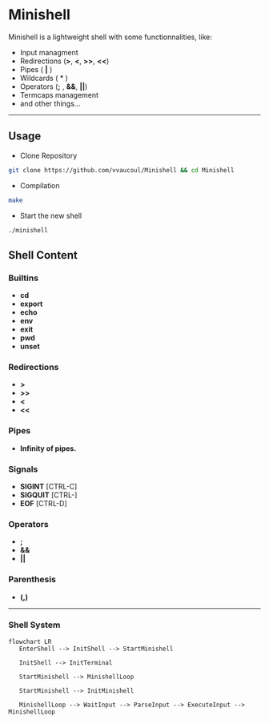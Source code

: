 # Minishell

Minishell is a lightweight shell with some functionnalities, like:
  - Input managment
  - Redirections (**>**, **<**, **>>**, **<<**)
  - Pipes ( **|** )
  - Wildcards ( * )
  - Operators (**;** , **&&**, **||**)
  - Termcaps management
  - and other things...

---

## Usage

- Clone Repository
```bash
git clone https://github.com/vvaucoul/Minishell && cd Minishell
```

- Compilation
```bash
make
```

- Start the new shell
```bash
./minishell
```

## Shell Content

### Builtins

- **cd**
- **export**
- **echo**
- **env**
- **exit**
- **pwd**
- **unset**

### Redirections

- **>**
- **>>**
- **<**
- **<<**

### Pipes

- **Infinity of pipes.**

### Signals

- **SIGINT** [CTRL-C]
- **SIGQUIT** [CTRL-\]
- **EOF** [CTRL-D]

### Operators

- **;**
- **&&**
- **||**

### Parenthesis

- **(,)**

---

### Shell System

```mermaid
flowchart LR
   EnterShell --> InitShell --> StartMinishell
  
   InitShell --> InitTerminal
  
   StartMinishell --> MinishellLoop
   
   StartMinishell --> InitMinishell
   
   MinishellLoop --> WaitInput --> ParseInput --> ExecuteInput --> MinishellLoop
```
